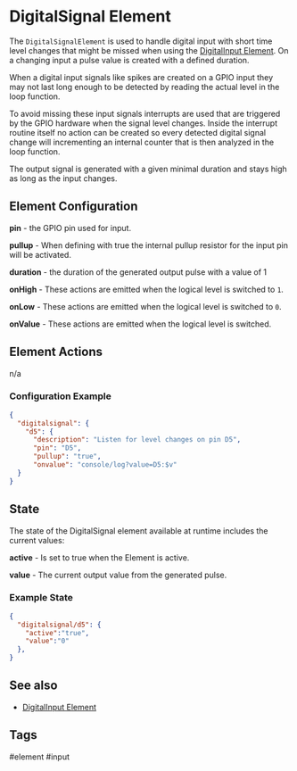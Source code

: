# DigitalSignal Element

The `DigitalSignalElement` is used to handle digital input with short time level changes
that might be missed when using the [DigitalInput Element](/elements/digitalin.md). On a changing input a pulse value is created with a defined duration.

When a digital input signals like spikes are created on a GPIO input they may not last long enough to be detected by reading the actual level in the loop function.

To avoid missing these input signals interrupts are used that are triggered by the GPIO hardware when the signal level changes. Inside the interrupt routine itself
no action can be created so every detected digital signal change will incrementing an internal counter that is then analyzed in the loop function.

The output signal is generated with a given minimal duration and stays high as long as the input changes.


## Element Configuration


**pin** - the GPIO pin used for input.

**pullup** - When defining with true the internal pullup resistor for the input pin will be activated.

**duration** - the duration of the generated output pulse with a value of 1

**onHigh** - These actions are emitted when the logical level is switched to `1`.

**onLow** - These actions are emitted when the logical level is switched to `0`.

**onValue** - These actions are emitted when the logical level is switched.


## Element Actions

n/a


### Configuration Example

```JSON
{
  "digitalsignal": {
    "d5": {
      "description": "Listen for level changes on pin D5",
      "pin": "D5",
      "pullup": "true",
      "onvalue": "console/log?value=D5:$v"
  }
}
```

## State

The state of the DigitalSignal element available at runtime includes the current values: 

**active** - Is set to true when the Element is active.

**value** - The current output value from the generated pulse.


### Example State

```JSON
{
  "digitalsignal/d5": {
    "active":"true",
    "value":"0"
  },
}
```

## See also

* [DigitalInput Element](/elements/digitalin.md)


## Tags
#element #input